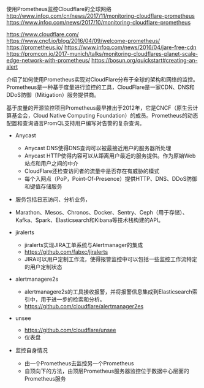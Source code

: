 
使用Prometheus监控Cloudflare的全球网络
http://www.infoq.com/cn/news/2017/11/monitoring-cloudflare-prometheus
https://www.infoq.com/news/2017/10/monitoring-cloudflare-prometheus

https://www.cloudflare.com/
https://www.cncf.io/blog/2016/04/09/welcome-prometheus/
https://prometheus.io/
https://www.infoq.com/news/2016/04/jare-free-cdn
https://promcon.io/2017-munich/talks/monitoring-cloudflares-planet-scale-edge-network-with-prometheus/
https://bosun.org/quickstart#creating-an-alert


介绍了如何使用Prometheus实现对CloudFlare分布于全球的架构和网络的监控。Prometheus是一种基于度量进行监控的工具，CloudFlare是一家CDN、DNS和DDoS防御（Mitigation）服务提供商。

基于度量的开源监控项目Prometheus最早推出于2012年，它是CNCF（原生云计算基金会，Cloud Native Computing Foundation）的成员。Prometheus的动态配置和查询语言PromQL支持用户编写对告警的复杂查询。

* Anycast
  * Anycast DNS使得DNS查询可以被最接近用户的服务器所处理
  * Anycast HTTP使得内容可以从距离用户最近的服务提供。作为原始Web站点和用户之间的中介
  * CloudFlare还检查访问者的流量中是否存在有威胁的模式
  * 每个入网点（PoP，Point-Of-Presence）提供HTTP、DNS、DDoS防御和键值存储服务

* 服务包括日志访问、分析业务，
* Marathon、Mesos、Chronos、Docker、Sentry、Ceph（用于存储）、Kafka、Spark、Elasticsearch和Kibana等技术栈构建的API。

* jiralerts
  * jiralerts实现JIRA工单系统与Alertmanager的集成
  * https://github.com/fabxc/jiralerts
  * JIRA可以用户定制工作流，使得报警监控中可以包括一些监控工作流特定的用户定制状态
* alertmanagere2s
  * alertmanagere2s的工具接收报警，并将报警信息集成到Elasticsearch索引中，用于进一步的检索和分析。
  * https://github.com/cloudflare/alertmanager2es
* unsee
  * https://github.com/cloudflare/unsee
  * 仪表盘
* 监控自身情况
  * 由一个Prometheus去监控另一个Prometheus
  * 自顶向下的方法，由顶层Prometheus服务器监控位于数据中心层面的Prometheus服务